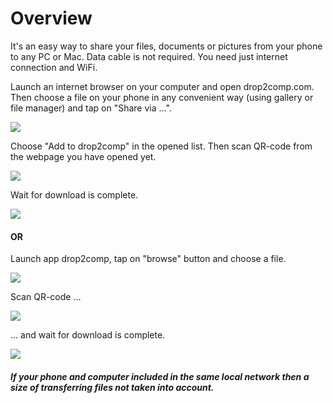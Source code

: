 Overview
========

It's an easy way to share your files, documents or pictures from your phone to any PC or Mac. Data cable is not required. You need just internet connection and WiFi.

Launch an internet browser on your computer and open drop2comp.com. Then choose a file on your phone in any convenient way (using gallery or file manager) and tap on "Share via …".

![](/images/img1m1.png)

Choose "Add to drop2comp" in the opened list. Then scan QR-code from the webpage you have opened yet.

![](/images/img2.png)

Wait for download is complete.

![](/images/img3.png)

#### OR

Launch app drop2comp, tap on "browse" button and choose a file.

![](/images/img1m2.png)

Scan QR-code ...

![](/images/img2.png)

... and wait for download is complete.

![](/images/img2.png)

##### If your phone and computer included in the same local network then a size of transferring files not taken into account.